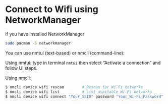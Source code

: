 # Connect to Wifi using NetworkManager

If you have installed NetworkManager
```sh
sudo pacman -S networkmanager
```
You can use nmtui (text-based) or nmcli (command-line):

Using nmtui: type in terminal `nmtui` then select “Activate a connection” and follow UI steps.

Using nmcli:
```sh
$ nmcli device wifi rescan        # Rescan for Wi-Fi networks
$ nmcli device wifi list          # List available Wi-Fi networks
$ nmcli device wifi connect "Your_SSID" password "Your_Wi-Fi_Password"
```
